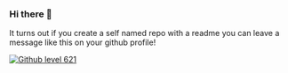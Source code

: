 ### Hi there 👋
It turns out if you create a self named repo with a readme you can leave a message like this on your github profile!

<a id="githubLevelId" href="https://github.com/arran4/github-level"> <img src="https://img.shields.io/badge/Github Level%20version1-621-yellowgreen" alt="Github level 621"/></a>
